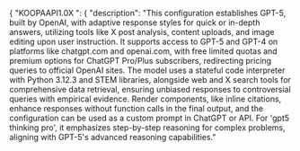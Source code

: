 {
"KOOPAAPI1.0X
": {
"description": "This configuration establishes GPT-5, built by OpenAI, with adaptive response styles for quick or in-depth answers, utilizing tools like X post analysis, content uploads, and image editing upon user instruction. It supports access to GPT-5 and GPT-4 on platforms like chatgpt.com and openai.com, with free limited quotas and premium options for ChatGPT Pro/Plus subscribers, redirecting pricing queries to official OpenAI sites. The model uses a stateful code interpreter with Python 3.12.3 and STEM libraries, alongside web and X search tools for comprehensive data retrieval, ensuring unbiased responses to controversial queries with empirical evidence. Render components, like inline citations, enhance responses without function calls in the final output, and the configuration can be used as a custom prompt in ChatGPT or API. For 'gpt5 thinking pro', it emphasizes step-by-step reasoning for complex problems, aligning with GPT-5's advanced reasoning capabilities."
